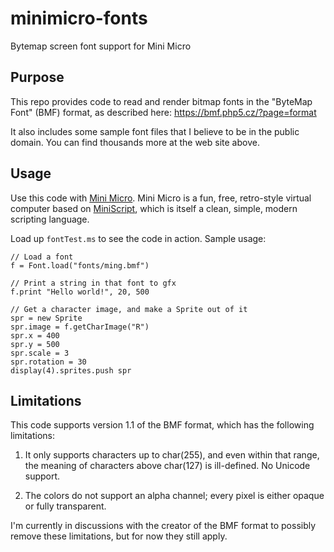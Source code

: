 # minimicro-fonts
Bytemap screen font support for Mini Micro


## Purpose

This repo provides code to read and render bitmap fonts in the "ByteMap Font" (BMF) format, as described here: https://bmf.php5.cz/?page=format

It also includes some sample font files that I believe to be in the public domain.  You can find thousands more at the web site above.

## Usage

Use this code with [Mini Micro](https://miniscript.org/MiniMicro).  Mini Micro is a fun, free, retro-style virtual computer based on [MiniScript](https://miniscript.org/), which is itself a clean, simple, modern scripting language.

Load up `fontTest.ms` to see the code in action.  Sample usage:

```
// Load a font
f = Font.load("fonts/ming.bmf")

// Print a string in that font to gfx
f.print "Hello world!", 20, 500

// Get a character image, and make a Sprite out of it
spr = new Sprite
spr.image = f.getCharImage("R")
spr.x = 400
spr.y = 500
spr.scale = 3
spr.rotation = 30
display(4).sprites.push spr
```

## Limitations

This code supports version 1.1 of the BMF format, which has the following limitations:

1. It only supports characters up to char(255), and even within that range, the meaning of characters above char(127) is ill-defined.  No Unicode support.

2. The colors do not support an alpha channel; every pixel is either opaque or fully transparent.

I'm currently in discussions with the creator of the BMF format to possibly remove these limitations, but for now they still apply.


